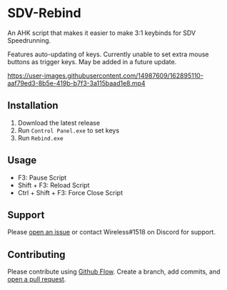 
# SDV-Rebind

An AHK script that makes it easier to make 3:1 keybinds for SDV Speedrunning.

Features auto-updating of keys. Currently unable to set extra mouse buttons as trigger keys. May be added in a future update.

https://user-images.githubusercontent.com/14987609/162895110-aaf79ed3-8b5e-419b-b7f3-3a115baad1e8.mp4

## Installation

1) Download the latest release
2) Run ```Control Panel.exe``` to set keys
3) Run ```Rebind.exe```

## Usage

- F3: Pause Script
- Shift + F3: Reload Script
- Ctrl + Shift + F3: Force Close Script

## Support

Please [open an issue](https://github.com/Ryah/SDV-Rebind/issues/new) or contact Wireless#1518 on Discord for support.

## Contributing

Please contribute using [Github Flow](https://guides.github.com/introduction/flow/). Create a branch, add commits, and [open a pull request](https://github.com/Ryah/SDV-Rebind/compare/).
